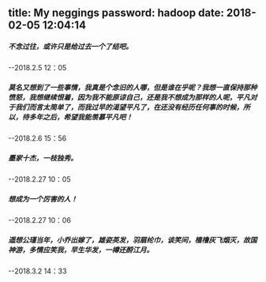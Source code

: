 title: My neggings
password: hadoop
date: 2018-02-05 12:04:14
---
##### 不念过往，或许只是给过去一个了结吧。        
--2018.2.5 12：05


##### 莫名又想到了一些事情，我真是个念旧的人哪，但是谁在乎呢？我想一直保持那种愤怒，我想继续恨着，因为我不能原谅自己，还是我不想成为那样的人呢，平凡对于我们而言太简单了，而我过早的渴望平凡了，在还没有经历任何事的时候，所以，待多年之后，希望我能羡慕平凡吧！
--2018.2.6 15：56


##### 墨家十杰，一枝独秀。
--2018.2.27 10：05

##### 想成为一个厉害的人！
--2018.2.27 10：06

##### 遥想公瑾当年，小乔出嫁了，雄姿英发，羽扇纶巾，谈笑间，樯橹灰飞烟灭，故国神游，多情应笑我，早生华发，一樽还酹江月。
--2018.3.2 14：33